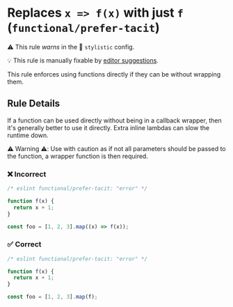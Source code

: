 # Replaces `x => f(x)` with just `f` (`functional/prefer-tacit`)

⚠️ This rule _warns_ in the 🎨 `stylistic` config.

💡 This rule is manually fixable by [editor suggestions](https://eslint.org/docs/developer-guide/working-with-rules#providing-suggestions).

<!-- end auto-generated rule header -->

This rule enforces using functions directly if they can be without wrapping them.

## Rule Details

If a function can be used directly without being in a callback wrapper, then it's generally better to use it directly.
Extra inline lambdas can slow the runtime down.

⚠️ Warning ⚠️: Use with caution as if not all parameters should be passed to the function, a wrapper function is then required.

### ❌ Incorrect

<!-- eslint-skip -->

```ts
/* eslint functional/prefer-tacit: "error" */

function f(x) {
  return x + 1;
}

const foo = [1, 2, 3].map((x) => f(x));
```

### ✅ Correct

```ts
/* eslint functional/prefer-tacit: "error" */

function f(x) {
  return x + 1;
}

const foo = [1, 2, 3].map(f);
```
